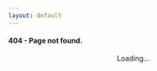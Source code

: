 ```yaml
---
layout: default
---
```

<div class="subsection">
<div class="visual-title-wrapper">
<h4 class="visual-title noauto">404 - Page not found.</h4>
<div markdown="0">
<div class="subsection">
<div class="visual-preview-shadertoy">
    <div class ="loader" style="z-index: 1; position: relative; width: 100%; height: 100%; text-align: center;">
        Loading...
    </div>
    <iframe class="visual-fill" style="position: absolute; width: 100%; height: 100%" frameborder="0"
        src="https://www.shadertoy.com/embed/tdsyDS?gui=true&t=0&paused=false&muted=true" allowfullscreen></iframe>
    </div>
</div>
<script>
    $(document).ready(function () {
        $('.visual-fill').on('load', function () {
            $('.loader').hide();
        });
    });
</script>
</div>